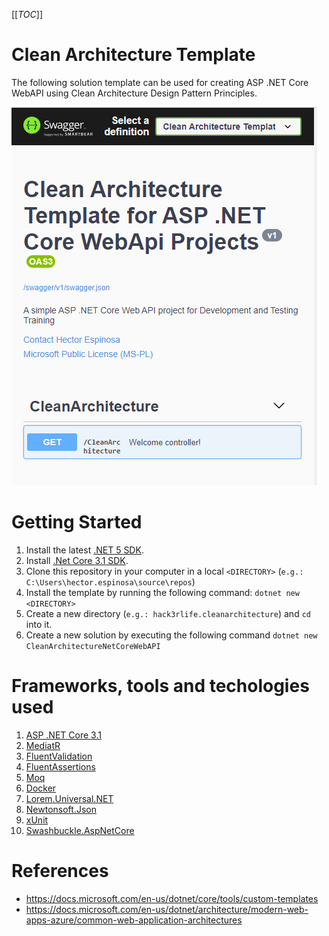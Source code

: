 [[_TOC_]]

# Clean Architecture Template 
The following solution template can be used for creating ASP .NET Core WebAPI using Clean Architecture Design Pattern Principles.

![Index](img/index.png)

# Getting Started
1. Install the latest [.NET 5 SDK](https://dotnet.microsoft.com/download/dotnet/5.0).
2. Install [.Net Core 3.1 SDK](https://dotnet.microsoft.com/download/dotnet/3.1).
3. Clone this repository in your computer in a local `<DIRECTORY>` (`e.g.: C:\Users\hector.espinosa\source\repos`)
4. Install the template by running the following command: `dotnet new <DIRECTORY>` 
5. Create a new directory (`e.g.: hack3rlife.cleanarchitecture`) and `cd` into it.
6. Create a new solution by executing the following command `dotnet new CleanArchitectureNetCoreWebAPI`

# Frameworks, tools and techologies used
1. [ASP .NET Core 3.1](https://dotnet.microsoft.com/download/dotnet/3.1)
2. [MediatR](https://github.com/jbogard/MediatR)
3. [FluentValidation](https://fluentvalidation.net/)
4. [FluentAssertions](https://fluentassertions.com/)
5. [Moq](https://github.com/Moq)
6. [Docker](https://www.docker.com/)
7. [Lorem.Universal.NET](https://github.com/trichards57/Lorem.Universal.NET)
8. [Newtonsoft.Json](https://www.newtonsoft.com/json)
9. [xUnit](https://github.com/xunit/xunit)
10. [Swashbuckle.AspNetCore](https://github.com/domaindrivendev/Swashbuckle.AspNetCore)

# References
* https://docs.microsoft.com/en-us/dotnet/core/tools/custom-templates
* https://docs.microsoft.com/en-us/dotnet/architecture/modern-web-apps-azure/common-web-application-architectures
